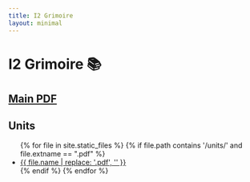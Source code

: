 ```yaml
---
title: I2 Grimoire
layout: minimal
---
```

# I2 Grimoire 📚

## [Main PDF](./I2%20Grimoire.pdf)

## Units

<ul>
{% for file in site.static_files %}
  {% if file.path contains '/units/' and file.extname == ".pdf" %}
    <li><a href="{{ file.path | relative_url }}">{{ file.name | replace: '.pdf', '' }}</a></li>
  {% endif %}
{% endfor %}
</ul>
